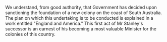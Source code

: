 We understand, from good authority, that Government has decided upon sanctioning the foundation of a new colony on the coast of South Australia. The plan on which this undertaking is to be conducted is explained in a work entitled "England and America." This first act of Mr Stanley's successor is an earnest of his becoming a most valuable Minister for the colonies of this country.